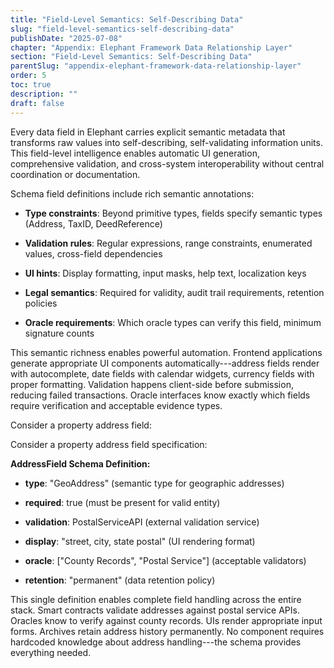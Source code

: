 ```yaml
---
title: "Field-Level Semantics: Self-Describing Data"
slug: "field-level-semantics-self-describing-data"
publishDate: "2025-07-08"
chapter: "Appendix: Elephant Framework Data Relationship Layer"
section: "Field-Level Semantics: Self-Describing Data"
parentSlug: "appendix-elephant-framework-data-relationship-layer"
order: 5
toc: true
description: ""
draft: false
---
```


Every data field in Elephant carries explicit semantic metadata that transforms raw values into self-describing,
self-validating information units. This field-level intelligence enables automatic UI generation, comprehensive
validation, and cross-system interoperability without central coordination or documentation.

Schema field definitions include rich semantic annotations:

- **Type constraints**: Beyond primitive types, fields specify semantic types (Address, TaxID, DeedReference)

- **Validation rules**: Regular expressions, range constraints, enumerated values, cross-field dependencies

- **UI hints**: Display formatting, input masks, help text, localization keys

- **Legal semantics**: Required for validity, audit trail requirements, retention policies

- **Oracle requirements**: Which oracle types can verify this field, minimum signature counts

This semantic richness enables powerful automation. Frontend applications generate appropriate UI components
automatically---address fields render with autocomplete, date fields with calendar widgets, currency fields with proper
formatting. Validation happens client-side before submission, reducing failed transactions. Oracle interfaces know
exactly which fields require verification and acceptable evidence types.

Consider a property address field:

Consider a property address field specification:

**AddressField Schema Definition:**

- **type**: \"GeoAddress\" (semantic type for geographic addresses)

- **required**: true (must be present for valid entity)

- **validation**: PostalServiceAPI (external validation service)

- **display**: \"street, city, state postal\" (UI rendering format)

- **oracle**: \[\"County Records\", \"Postal Service\"\] (acceptable validators)

- **retention**: \"permanent\" (data retention policy)

This single definition enables complete field handling across the entire stack. Smart contracts validate addresses
against postal service APIs. Oracles know to verify against county records. UIs render appropriate input forms. Archives
retain address history permanently. No component requires hardcoded knowledge about address handling---the schema
provides everything needed.
